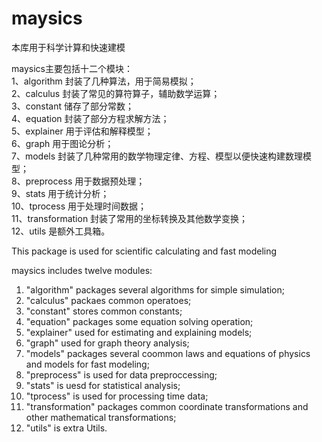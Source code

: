 # maysics
本库用于科学计算和快速建模

maysics主要包括十二个模块：<br/>
1、algorithm 封装了几种算法，用于简易模拟；<br/>
2、calculus 封装了常见的算符算子，辅助数学运算；<br/>
3、constant 储存了部分常数；<br/>
4、equation 封装了部分方程求解方法；<br/>
5、explainer 用于评估和解释模型；<br/>
6、graph 用于图论分析；<br/>
7、models 封装了几种常用的数学物理定律、方程、模型以便快速构建数理模型；<br/>
8、preprocess 用于数据预处理；<br/>
9、stats 用于统计分析；<br/>
10、tprocess 用于处理时间数据；<br/>
11、transformation 封装了常用的坐标转换及其他数学变换；<br/>
12、utils 是额外工具箱。<br/>


This package is used for scientific calculating and fast modeling

maysics includes twelve modules:<br/>
1. "algorithm" packages several algorithms for simple simulation;<br/>
2. "calculus" packaes common operatoes;<br/>
3. "constant" stores common constants;<br/>
4. "equation" packages some equation solving operation;<br/>
5. "explainer" used for estimating and explaining models;<br/>
6. "graph" used for graph theory analysis;<br/>
7. "models" packages several coommon laws and equations of physics and models for fast modeling;<br/>
8. "preprocess" is used for data preproccessing;<br/>
9. "stats" is uesd for statistical analysis;<br/>
10. "tprocess" is used for processing time data;<br/>
11. "transformation" packages common coordinate transformations and other mathematical transformations;<br/>
12. "utils" is extra Utils.